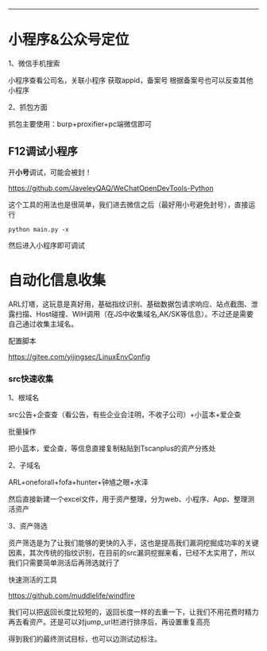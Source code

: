
---
# 小程序&公众号定位

1、微信手机搜索

小程序查看公司名，关联小程序
获取appid，备案号
根据备案号也可以反查其他小程序

2、抓包方面

抓包主要使用：burp+proxifier+pc端微信即可

## F12调试小程序
开**小号**调试，可能会被封！

https://github.com/JaveleyQAQ/WeChatOpenDevTools-Python

这个工具的用法也是很简单，我们进去微信之后（最好用小号避免封号），直接运行
```
python main.py -x
```
然后进入小程序即可调试

# 自动化信息收集

ARL灯塔，这玩意是真好用，基础指纹识别、基础数据包请求响应、站点截图、泄露扫描、Host碰撞、WIH调用（在JS中收集域名,AK/SK等信息）。不过还是需要自己通过收集主域名。

配置脚本

https://gitee.com/yijingsec/LinuxEnvConfig

### src快速收集

1、根域名

src公告+企查查（看公告，有些企业会注明，不收子公司）+小蓝本+爱企查

批量操作

把小蓝本，爱企查，等信息直接复制粘贴到Tscanplus的资产分拣处

2、子域名

ARL+oneforall+fofa+hunter+钟馗之眼+水泽

然后直接新建一个excel文件，用于资产整理，分为web、小程序、App、整理测活资产

3、资产筛选

资产筛选是为了让我们能够的更快的入手，这也是提高我们漏洞挖掘成功率的关键因素，其次传统的指纹识别，在目前的src漏洞挖掘来看，已经不太实用了，所以我们只需要简单测活后再筛选就行了

快速测活的工具

https://github.com/muddlelife/windfire

我们可以把返回长度比较短的，返回长度一样的去重一下，让我们不用花费时精力再去看资产。还是可以对jump_url栏进行排序后，再设置重复高亮

得到我们的最终测试目标，也可以边测试边标注。